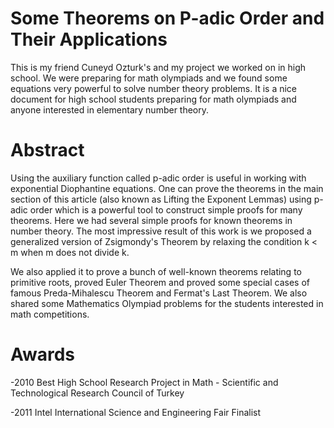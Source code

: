 # Some Theorems on P-adic Order and Their Applications

This is my friend Cuneyd Ozturk's and my project we worked on in high school. We were preparing for math olympiads and we found some equations very powerful to solve number theory problems. It is a nice document for high school students preparing for math olympiads and anyone interested in elementary number theory.

# Abstract

Using the auxiliary function called p-adic order is useful in working with exponential Diophantine equations. One can prove the theorems in the main section of this article (also known as Lifting the Exponent Lemmas) using p-adic order which is a powerful tool to construct simple proofs for many theorems. Here we had several simple proofs for known theorems in number theory. The most impressive result of this work is we proposed a generalized version of Zsigmondy's Theorem by relaxing the condition k < m when m does not divide k. 


We also applied it to prove a bunch of well-known theorems relating to primitive roots, proved Euler Theorem and proved some special cases of famous Preda-Mihalescu Theorem and Fermat's Last Theorem. We also shared some Mathematics Olympiad problems for the students interested in math competitions.

# Awards

-2010 Best High School Research Project in Math - Scientific and Technological Research Council of Turkey

-2011 Intel International Science and Engineering Fair Finalist
